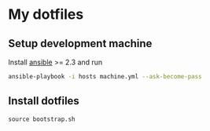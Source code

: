 # My dotfiles

## Setup development machine

Install [ansible] >= 2.3 and run

```bash
ansible-playbook -i hosts machine.yml --ask-become-pass
```

## Install dotfiles

```
source bootstrap.sh
```

[ansible]: https://docs.ansible.com/ansible/index.html
